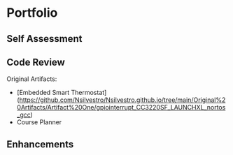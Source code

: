 # Portfolio
## Self Assessment
## Code Review
Original Artifacts:
* [Embedded Smart Thermostat] (https://github.com/Nsilvestro/Nsilvestro.github.io/tree/main/Original%20Artifacts/Artifact%20One/gpiointerrupt_CC3220SF_LAUNCHXL_nortos_gcc)
* Course Planner

## Enhancements
